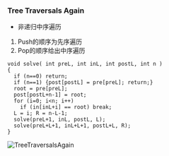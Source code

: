 
### Tree Traversals Again
- 非递归中序遍历
1. Push的顺序为先序遍历
2. Pop的顺序给出中序遍历
```
void solve( int preL, int inL, int postL, int n )
{ 
  if (n==0) return;
  if (n==1) {post[postL] = pre[preL]; return;}
  root = pre[preL];
  post[postL+n-1] = root;
  for (i=0; i<n; i++)
    if (in[inL+i] == root) break;
  L = i; R = n-L-1;
  solve(preL+1, inL, postL, L);
  solve(preL+L+1, inL+L+1, postL+L, R);
}
```
![TreeTraversalsAgain]()
